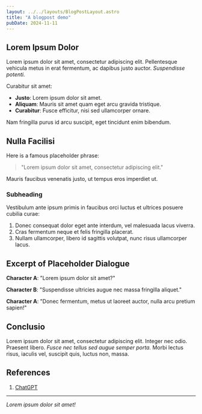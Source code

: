 ```yaml
---
layout: ../../layouts/BlogPostLayout.astro
title: "A blogpost demo"
pubDate: 2024-11-11
---
```


## Lorem Ipsum Dolor

Lorem ipsum dolor sit amet, consectetur adipiscing elit. Pellentesque vehicula metus in erat fermentum, ac dapibus justo auctor. _Suspendisse potenti._

Curabitur sit amet:

- **Justo**: Lorem ipsum dolor sit amet.
- **Aliquam**: Mauris sit amet quam eget arcu gravida tristique.
- **Curabitur**: Fusce efficitur, nisi sed ullamcorper ornare.

Nam fringilla purus id arcu suscipit, eget tincidunt enim bibendum.

## Nulla Facilisi

Here is a famous placeholder phrase:

> "Lorem ipsum dolor sit amet, consectetur adipiscing elit."

Mauris faucibus venenatis justo, ut tempus eros imperdiet ut.

### Subheading

Vestibulum ante ipsum primis in faucibus orci luctus et ultrices posuere cubilia curae:

1. Donec consequat dolor eget ante interdum, vel malesuada lacus viverra.
2. Cras fermentum neque et felis fringilla placerat.
3. Nullam ullamcorper, libero id sagittis volutpat, nunc risus ullamcorper lacus.

## Excerpt of Placeholder Dialogue

**Character A**: "Lorem ipsum dolor sit amet?"

**Character B**: "Suspendisse ultricies augue nec massa fringilla aliquet."

**Character A**: "Donec fermentum, metus ut laoreet auctor, nulla arcu pretium sapien!"

## Conclusio

Lorem ipsum dolor sit amet, consectetur adipiscing elit. Integer nec odio. Praesent libero. _Fusce nec tellus sed augue semper porta._ Morbi lectus risus, iaculis vel, suscipit quis, luctus non, massa.

## References

1. [ChatGPT](https://chatgpt.com/)

---

_Lorem ipsum dolor sit amet!_
